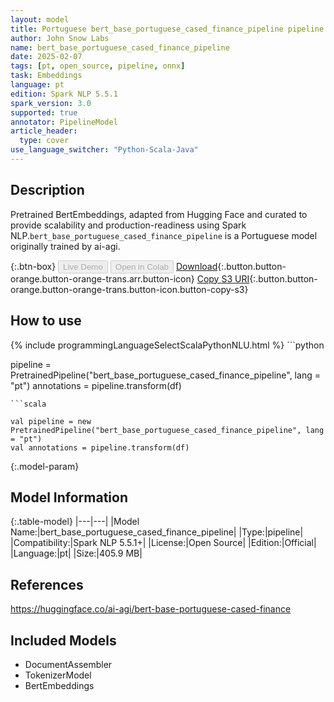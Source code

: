 ```yaml
---
layout: model
title: Portuguese bert_base_portuguese_cased_finance_pipeline pipeline BertEmbeddings from ai-agi
author: John Snow Labs
name: bert_base_portuguese_cased_finance_pipeline
date: 2025-02-07
tags: [pt, open_source, pipeline, onnx]
task: Embeddings
language: pt
edition: Spark NLP 5.5.1
spark_version: 3.0
supported: true
annotator: PipelineModel
article_header:
  type: cover
use_language_switcher: "Python-Scala-Java"
---
```


## Description

Pretrained BertEmbeddings, adapted from Hugging Face and curated to provide scalability and production-readiness using Spark NLP.`bert_base_portuguese_cased_finance_pipeline` is a Portuguese model originally trained by ai-agi.

{:.btn-box}
<button class="button button-orange" disabled>Live Demo</button>
<button class="button button-orange" disabled>Open in Colab</button>
[Download](https://s3.amazonaws.com/auxdata.johnsnowlabs.com/public/models/bert_base_portuguese_cased_finance_pipeline_pt_5.5.1_3.0_1738950612558.zip){:.button.button-orange.button-orange-trans.arr.button-icon}
[Copy S3 URI](s3://auxdata.johnsnowlabs.com/public/models/bert_base_portuguese_cased_finance_pipeline_pt_5.5.1_3.0_1738950612558.zip){:.button.button-orange.button-orange-trans.button-icon.button-copy-s3}

## How to use



<div class="tabs-box" markdown="1">
{% include programmingLanguageSelectScalaPythonNLU.html %}
```python

pipeline = PretrainedPipeline("bert_base_portuguese_cased_finance_pipeline", lang = "pt")
annotations =  pipeline.transform(df)   

```
```scala

val pipeline = new PretrainedPipeline("bert_base_portuguese_cased_finance_pipeline", lang = "pt")
val annotations = pipeline.transform(df)

```
</div>

{:.model-param}
## Model Information

{:.table-model}
|---|---|
|Model Name:|bert_base_portuguese_cased_finance_pipeline|
|Type:|pipeline|
|Compatibility:|Spark NLP 5.5.1+|
|License:|Open Source|
|Edition:|Official|
|Language:|pt|
|Size:|405.9 MB|

## References

https://huggingface.co/ai-agi/bert-base-portuguese-cased-finance

## Included Models

- DocumentAssembler
- TokenizerModel
- BertEmbeddings